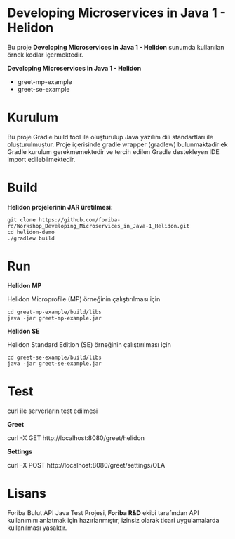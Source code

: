 # Developing Microservices in Java 1 - Helidon

Bu proje **Developing Microservices in Java 1 - Helidon** sunumda kullanılan örnek kodlar içermektedir.

 **Developing Microservices in Java 1 - Helidon**

- greet-mp-example
- greet-se-example

# Kurulum

Bu proje Gradle build tool ile oluşturulup Java yazılım dili standartları ile oluşturulmuştur. Proje içerisinde 
gradle wrapper (gradlew) bulunmaktadir ek Gradle kurulum gerekmemektedir ve tercih edilen Gradle destekleyen IDE import edilebilmektedir.

# Build

**Helidon projelerinin JAR üretilmesi:**

    git clone https://github.com/foriba-rd/Workshop_Developing_Microservices_in_Java-1_Helidon.git
    cd helidon-demo
    ./gradlew build    

# Run
 **Helidon MP**
 
Helidon Microprofile (MP) örneğinin çalıştırılması için
 
    cd greet-mp-example/build/libs
    java -jar greet-mp-example.jar
    
 **Helidon SE**
 
Helidon Standard Edition (SE) örneğinin çalıştırılması için
 
    cd greet-se-example/build/libs
    java -jar greet-se-example.jar
 
 # Test

curl ile serverların test edilmesi

**Greet**  

curl -X GET http://localhost:8080/greet/helidon

**Settings**

curl -X POST http://localhost:8080/greet/settings/OLA

     
# Lisans
   
Foriba Bulut API Java Test Projesi, **Foriba R&D** ekibi tarafından API kullanımını anlatmak için hazırlanmıştır, izinsiz olarak ticari uygulamalarda kullanılması yasaktır.
